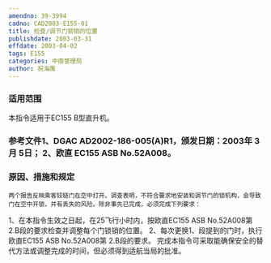 ```yaml
---
amendno: 39-3994
cadno: CAD2003-E155-01
title: 检查/调节门锁销的位置
publishdate: 2003-03-31
effdate: 2003-04-02
tags: E155
categories: 中南管理局
author: 祝海鹰
---
```


### 适用范围 
本指令适用于EC155 B型直升机。

### 参考文件1、DGAC AD2002-186-005(A)R1，颁发日期：2003年 3月 5日； 2、欧直 EC155 ASB No.52A008。

### 原因、措施和规定 
    两个报告反映乘客铰链门在空中打开。调查表明，不符合要求地安装和调节门的锁机构，会导致门在空中开锁，并有丢失的风险。除非事先已完成，必须完成下列要求： 
1、在本指令生效之日起，在25飞行小时内，按欧直EC155 ASB No.52A008第2.B段的要求检查并调整每个门锁销的位置。     2、每次更换1、段提到的门时，执行欧直EC155 ASB No.52A008第
2.B段的要求。 
    完成本指令可采取能确保安全的替代方法或调整完成的时间，但必须得到适航当局的批准。 
